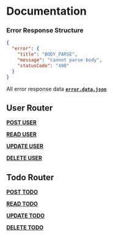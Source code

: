 # Documentation

### Error Response Structure

```json
{
  "error": {
    "title": "BODY_PARSE",
    "message": "cannot parse body",
    "statusCode": "400"
  }
}
```

All error response data [**`error.data.json`**](/src/response/data/error.data.json)

## User Router

[**POST USER**](/docs/user/create.user.md)

[**READ USER**](/docs/user/read.user.md)

[**UPDATE USER**](/docs/user/update.user.md)

[**DELETE USER**](/docs/user/delete.user.md)

## Todo Router

[**POST TODO**](/docs/todo/create.todo.md)

[**READ TODO**](/docs/todo/read.todo.md)

[**UPDATE TODO**](/docs/todo/update.todo.md)

[**DELETE TODO**](/docs/todo/delete.todo.md)
